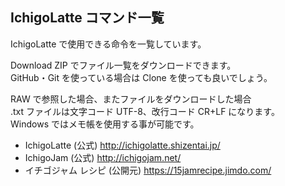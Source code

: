 ## IchigoLatte コマンド一覧

IchigoLatte で使用できる命令を一覧しています。<br />

Download ZIP でファイル一覧をダウンロードできます。<br />
GitHub・Git を使っている場合は Clone を使っても良いでしょう。

RAW で参照した場合、またファイルをダウンロードした場合<br />
.txt ファイルは文字コード UTF-8、改行コード CR+LF になります。<br />
Windows ではメモ帳を使用する事が可能です。

* IchigoLatte (公式) http://ichigolatte.shizentai.jp/
* IchigoJam (公式) http://ichigojam.net/
* イチゴジャム レシピ (公開元) https://15jamrecipe.jimdo.com/

